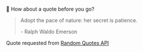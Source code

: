 📣 How about a quote before you go?

> Adopt the pace of nature: her secret is patience.
>
> <p>- Ralph Waldo Emerson</p>

Quote requested from [Random Quotes API](https://github.com/lukePeavey/quotable)

